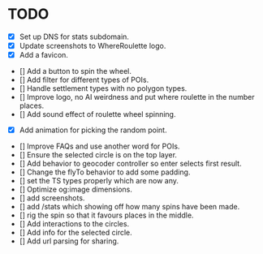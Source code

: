# TODO

- [x] Set up DNS for stats subdomain.
- [x] Update screenshots to WhereRoulette logo.
- [x] Add a favicon.
- [] Add a button to spin the wheel.
- [] Add filter for different types of POIs.
- [] Handle settlement types with no polygon types.
- [] Improve logo, no AI weirdness and put where roulette in the number places.
- [] Add sound effect of roulette wheel spinning.
- [x] Add animation for picking the random point.
- [] Improve FAQs and use another word for POIs.
- [] Ensure the selected circle is on the top layer.
- [] Add behavior to geocoder controller so enter selects first result.
- [] Change the flyTo behavior to add some padding.
- [] set the TS types properly which are now any.
- [] Optimize og:image dimensions.
- [] add screenshots.
- [] add /stats which showing off how many spins have been made.
- [] rig the spin so that it favours places in the middle.
- [] Add interactions to the circles.
- [] Add info for the selected circle.
- [] Add url parsing for sharing.